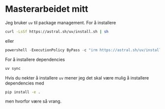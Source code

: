 # Masterarbeidet mitt

Jeg bruker `uv` til package management. For å installere 

```bash
curl -LsSf https://astral.sh/uv/install.sh | sh
```

eller 

```ps1
powershell -ExecutionPolicy ByPass -c "irm https://astral.sh/uv/install.ps1 | iex"
```

For å installere dependencies

```bash
uv sync
```

Hvis du nekter å installere `uv` mener jeg det skal være mulig å installere dependencies med

```bash
pip install -e .
```

men hvorfor være så vrang.